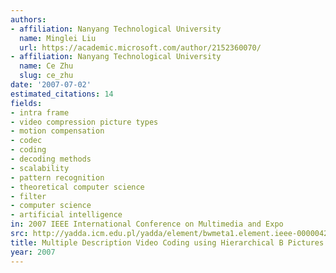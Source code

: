 ```yaml
---
authors:
- affiliation: Nanyang Technological University
  name: Minglei Liu
  url: https://academic.microsoft.com/author/2152360070/
- affiliation: Nanyang Technological University
  name: Ce Zhu
  slug: ce_zhu
date: '2007-07-02'
estimated_citations: 14
fields:
- intra frame
- video compression picture types
- motion compensation
- codec
- coding
- decoding methods
- scalability
- pattern recognition
- theoretical computer science
- filter
- computer science
- artificial intelligence
in: 2007 IEEE International Conference on Multimedia and Expo
src: http://yadda.icm.edu.pl/yadda/element/bwmeta1.element.ieee-000004284913
title: Multiple Description Video Coding using Hierarchical B Pictures
year: 2007
---
```

